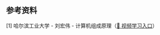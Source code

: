 ## 参考资料

[1] 哈尔滨工业大学 - 刘宏伟 - 计算机组成原理（[:seedling: 视频学习入口](http://www.icourses.cn/web/sword/portal/shareDetails?cId=6011#/course/chapter)）